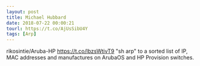 ```yaml
---
layout: post
title: Michael Hubbard
date: 2018-07-22 00:00:21
tourl: https://t.co/AjUsSibU4Y
tags: [Arp]
---
```

rikosintie/Aruba-HP https://t.co/lbzsWtivT9 "sh arp" to a sorted list of IP, MAC addresses and manufactures on  ArubaOS and HP Provision switches.